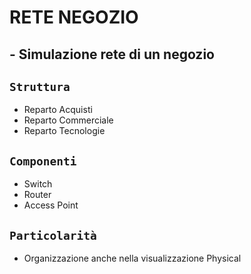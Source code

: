 # RETE NEGOZIO

## - Simulazione rete di un negozio
## `Struttura`
- Reparto Acquisti
- Reparto Commerciale
- Reparto Tecnologie
## `Componenti`
- Switch
- Router
- Access Point
## `Particolarità`
- Organizzazione anche nella visualizzazione Physical
